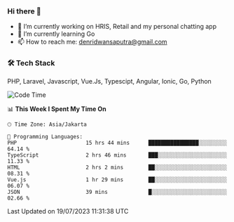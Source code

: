 ### Hi there 👋

- 🔭 I’m currently working on HRIS, Retail and my personal chatting app
- 🌱 I’m currently learning Go
- 📫 How to reach me: denridwansaputra@gmail.com


### 🛠 Tech Stack
PHP, Laravel, Javascript, Vue.Js, Typescipt, Angular, Ionic, Go, Python


<!--START_SECTION:waka-->
![Code Time](http://img.shields.io/badge/Code%20Time-3%2C489%20hrs%2029%20mins-blue)

📊 **This Week I Spent My Time On** 

```text
🕑︎ Time Zone: Asia/Jakarta

💬 Programming Languages: 
PHP                      15 hrs 44 mins      ████████████████░░░░░░░░░   64.14 % 
TypeScript               2 hrs 46 mins       ███░░░░░░░░░░░░░░░░░░░░░░   11.33 % 
HTML                     2 hrs 2 mins        ██░░░░░░░░░░░░░░░░░░░░░░░   08.31 % 
Vue.js                   1 hr 29 mins        ██░░░░░░░░░░░░░░░░░░░░░░░   06.07 % 
JSON                     39 mins             █░░░░░░░░░░░░░░░░░░░░░░░░   02.66 % 
```


 Last Updated on 19/07/2023 11:31:38 UTC
<!--END_SECTION:waka-->
